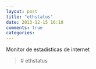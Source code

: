 ```yaml
---
layout: post
title: "ethstatus"
date: 2013-12-15 16:10
comments: true
categories: 
---
```

Monitor de estadísticas de internet

>\# ethstatus

